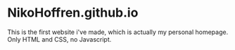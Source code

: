 # NikoHoffren.github.io

This is the first website i've made, which is actually my personal homepage.
Only HTML and CSS, no Javascript.
